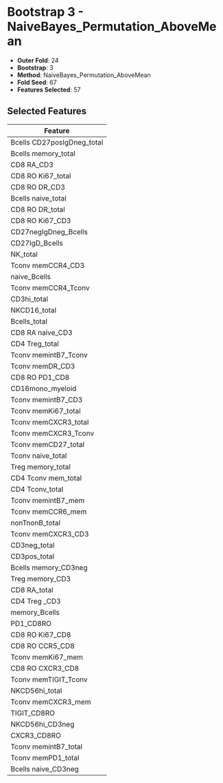 # Bootstrap 3 - NaiveBayes_Permutation_AboveMean

- **Outer Fold**: 24
- **Bootstrap**: 3
- **Method**: NaiveBayes_Permutation_AboveMean
- **Fold Seed**: 67
- **Features Selected**: 57

## Selected Features

| Feature |
|---------|
| Bcells CD27posIgDneg_total |
| Bcells memory_total |
| CD8 RA_CD3 |
| CD8 RO Ki67_total |
| CD8 RO DR_CD3 |
| Bcells naive_total |
| CD8 RO DR_total |
| CD8  RO Ki67_CD3 |
| CD27negIgDneg_Bcells |
| CD27IgD_Bcells |
| NK_total |
| Tconv memCCR4_CD3 |
| naive_Bcells |
| Tconv memCCR4_Tconv |
| CD3hi_total |
| NKCD16_total |
| Bcells_total |
| CD8 RA naive_CD3 |
| CD4 Treg_total |
| Tconv memintB7_Tconv |
| Tconv memDR_CD3 |
| CD8 RO PD1_CD8 |
| CD16mono_myeloid |
| Tconv memintB7_CD3 |
| Tconv memKi67_total |
| Tconv memCXCR3_total |
| Tconv memCXCR3_Tconv |
| Tconv memCD27_total |
| Tconv naive_total |
| Treg memory_total |
| CD4 Tconv mem_total |
| CD4 Tconv_total |
| Tconv memintB7_mem |
| Tconv memCCR6_mem |
| nonTnonB_total |
| Tconv memCXCR3_CD3 |
| CD3neg_total |
| CD3pos_total |
| Bcells memory_CD3neg |
| Treg memory_CD3 |
| CD8 RA_total |
| CD4 Treg _CD3 |
| memory_Bcells |
| PD1_CD8RO |
| CD8 RO Ki67_CD8 |
| CD8 RO CCR5_CD8 |
| Tconv memKi67_mem |
| CD8 RO CXCR3_CD8 |
| Tconv memTIGIT_Tconv |
| NKCD56hi_total |
| Tconv memCXCR3_mem |
| TIGIT_CD8RO |
| NKCD56hi_CD3neg |
| CXCR3_CD8RO |
| Tconv memintB7_total |
| Tconv memPD1_total |
| Bcells naive_CD3neg |
